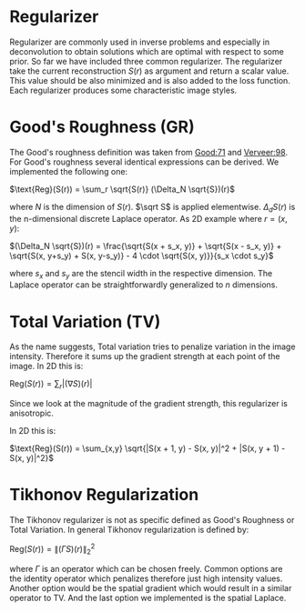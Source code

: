 # Regularizer

Regularizer are commonly used in inverse problems and especially in deconvolution to obtain solutions which are optimal with respect to some prior. 
So far we have included three common regularizer. The regularizer take the current reconstruction $S(r)$ as argument and return a scalar value. This value should be also minimized and is also added
to the loss function.
Each regularizer produces some characteristic image styles.


# Good's Roughness (GR)
The Good's roughness definition was taken from [Good:71](@cite) and [Verveer:98](@cite).
For Good's roughness several identical expressions can be derived. We implemented the following one:

$\text{Reg}(S(r)) = \sum_r \sqrt{S(r)} (\Delta_N \sqrt{S})(r)$

where $N$ is the dimension of $S(r)$. $\sqrt S$ is applied elementwise.
$\Delta_d S(r)$ is the n-dimensional discrete Laplace operator. As 2D example where $r = (x,y)$:

$(\Delta_N \sqrt{S})(r) = \frac{\sqrt{S(x + s_x, y)} + \sqrt{S(x - s_x, y)} + \sqrt{S(x, y+s_y) + S(x, y-s_y)} - 4 \cdot \sqrt{S(x, y)}}{s_x \cdot s_y}$

where $s_x$ and $s_y$ are the stencil width in the respective dimension. The Laplace operator can be straightforwardly generalized to $n$ dimensions. 


# Total Variation (TV)
As the name suggests, Total variation tries to penalize variation in the image intensity. Therefore it sums up the gradient strength at each point
of the image. In 2D this is:

$\text{Reg}(S(r)) = \sum_r  |(\nabla S)(r)|$

Since we look at the magnitude of the gradient strength, this regularizer is anisotropic.

In 2D this is:

$\text{Reg}(S(r)) = \sum_{x,y} \sqrt{|S(x + 1, y) - S(x, y)|^2 + |S(x, y + 1) - S(x, y)|^2}$


# Tikhonov Regularization
The Tikhonov regularizer is not as specific defined as Good's Roughness or Total Variation. In general Tikhonov regularization is defined by:


$\text{Reg}(S(r)) = \| (\Gamma S)(r) \|_2^2$

where $\Gamma$ is an operator which can be chosen freely. Common options are the identity operator which penalizes therefore just high intensity values. Another option would be the spatial gradient which would result
in a similar operator to TV. And the last option we implemented is the spatial Laplace.
